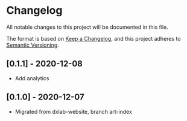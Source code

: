 # Changelog

All notable changes to this project will be documented in this file.

The format is based on [Keep a Changelog](https://keepachangelog.com/en/1.0.0/),
and this project adheres to [Semantic Versioning](https://semver.org/spec/v2.0.0.html).

## [0.1.1] - 2020-12-08

- Add analytics

## [0.1.0] - 2020-12-07

- Migrated from dxlab-website, branch art-index
